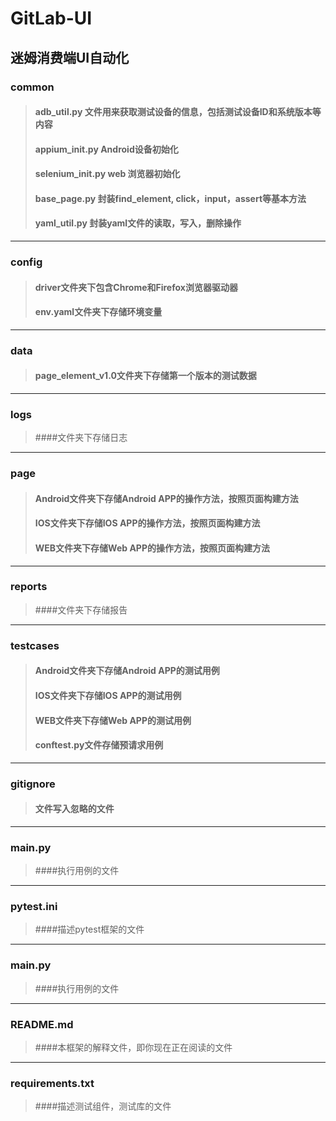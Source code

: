 # GitLab-UI
## 迷姆消费端UI自动化

### common
>#### adb_util.py 文件用来获取测试设备的信息，包括测试设备ID和系统版本等内容
>#### appium_init.py Android设备初始化
>#### selenium_init.py web 浏览器初始化
>#### base_page.py 封装find_element, click，input，assert等基本方法
>#### yaml_util.py 封装yaml文件的读取，写入，删除操作
*******

### config
>#### driver文件夹下包含Chrome和Firefox浏览器驱动器
>#### env.yaml文件夹下存储环境变量
*******

### data
>#### page_element_v1.0文件夹下存储第一个版本的测试数据
*******

### logs
>####文件夹下存储日志
*******

### page
>#### Android文件夹下存储Android APP的操作方法，按照页面构建方法
>#### IOS文件夹下存储IOS APP的操作方法，按照页面构建方法
>#### WEB文件夹下存储Web APP的操作方法，按照页面构建方法
*******

### reports
>####文件夹下存储报告
*******

### testcases
>#### Android文件夹下存储Android APP的测试用例
>#### IOS文件夹下存储IOS APP的测试用例
>#### WEB文件夹下存储Web APP的测试用例
>#### conftest.py文件存储预请求用例
*******

### gitignore 
>#### 文件写入忽略的文件
*******

### main.py
>####执行用例的文件
*******

### pytest.ini
>####描述pytest框架的文件
*******

### main.py
>####执行用例的文件
*******

### README.md
>####本框架的解释文件，即你现在正在阅读的文件
*******

### requirements.txt
>####描述测试组件，测试库的文件